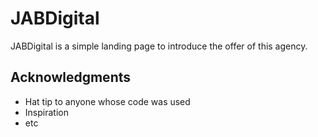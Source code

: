 # JABDigital

JABDigital is a simple landing page to introduce the offer of this agency.

## Acknowledgments

* Hat tip to anyone whose code was used
* Inspiration
* etc
